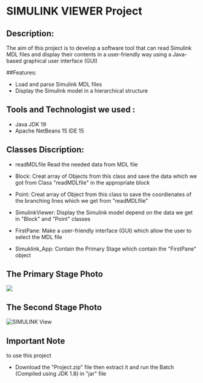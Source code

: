 
# SIMULINK VIEWER Project
## Description: 
The aim of this project is to develop a software tool that can read Simulink MDL files 
and display their contents in a user-friendly way using a Java-based graphical user 
interface (GUI)

##Features:
- Load and parse Simulink MDL files
- Display the Simulink model in a hierarchical structure

## Tools and Technologist we used :
- Java JDK 19
- Apache NetBeans 15 IDE 15

## Classes Discription:
- readMDLfile 
 Read the needed data from MDL file

- Block:
Creat array of Objects from this class and save the data which we got from Class "readMDLfile" in the appropriate block

- Point:
Creat array of Object from this class to save the coordienates of the branching lines
which we get from "readMDLfile"

- SimulinkViewer:
Display the Simulink model depend on the  data we get in "Block" and "Point" classes

- FirstPane:
Make a user-friendly interface (GUI) which allow the user to select the MDL file 

- Simuklink_App:
Contain the Primary Stage which contain the "FirstPane" object


## The Primary Stage Photo
![](https://github.com/Anas2108/SIMULINK_VIEWER_Project/blob/main/Snapshots%20of%20project/first%20pane.png)

## The Second Stage Photo
![SIMULINK View](https://github.com/Anas2108/SIMULINK_VIEWER_Project/blob/main/Snapshots%20of%20project/simulink.png)

## Important Note 
 to use this project 
- Download the "Project.zip" file then extract it and run the Batch (Compiled using JDK 1.8)
in "jar" file 
